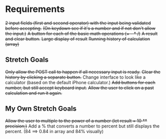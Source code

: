 # Requirements

~~2 input fields (first and second operator) with the input being validated
before accepting.~~
~~(On keydown see if it's a number and if not don't allow the input.)~~
~~A button for each of the basic math operations (+ - * /)~~
~~A result and clear button.~~
~~Large display of result~~
~~Running history of calculation (array)~~

## Stretch Goals

~~Only allow the POST call to happen if all necessary input is ready.~~
~~Clear the history by clicking a separate button.~~
Change interface to look like a calculator (based on the default iPhone calculator.)
~~Add buttons for each number, but still accept keyboard input.~~
~~Allow the user to click on a past calculation and run it again.~~

## My Own Stretch Goals

~~Allow the user to multiple to the power of a number (let result = 10 ** precision;)~~
Add a % that converts a number to percent but still displays the percent.
(84 ==> 0.84 in array and 84% visually)